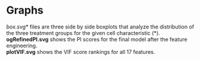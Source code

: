 # Graphs 
**box*.svg** files are three side by side boxplots that analyze the distribution of the three treatment groups for the given cell characteristic (\*).<br>
**ogRefinedPI.svg** shows the PI scores for the final model after the feature engineering.<br>
**plotVIF.svg** shows the VIF score rankings for all 17 features.<br>
